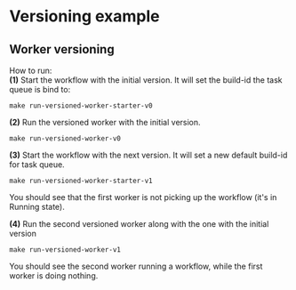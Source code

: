 # Versioning example

## Worker versioning
How to run:  
**(1)** Start the workflow with the initial version. It will set the build-id the task queue is bind to:

```shell
make run-versioned-worker-starter-v0
```

**(2)** Run the versioned worker with the initial version.

```shell
make run-versioned-worker-v0
```

**(3)** Start the workflow with the next version. It will set a new default build-id for task queue.
```shell
make run-versioned-worker-starter-v1
```
You should see that the first worker is not picking up the workflow (it's in Running state).

**(4)** Run the second versioned worker along with the one with the initial version 

```shell
make run-versioned-worker-v1
```

You should see the second worker running a workflow, while the first worker is doing nothing.
